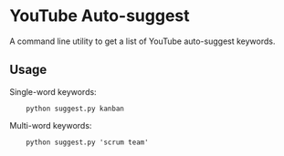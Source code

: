 YouTube Auto-suggest
=====

A command line utility to get a list of YouTube auto-suggest keywords.


Usage
----

Single-word keywords:

        python suggest.py kanban


Multi-word keywords:

        python suggest.py 'scrum team'